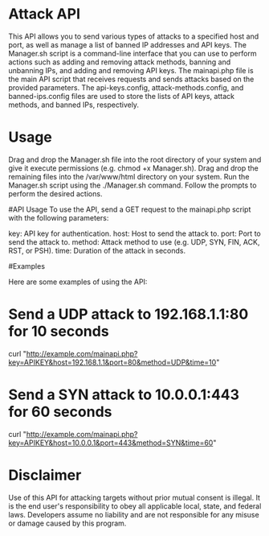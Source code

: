 # Attack API
This API allows you to send various types of attacks to a specified host and port, as well as manage a list of banned IP addresses and API keys. The Manager.sh script is a command-line interface that you can use to perform actions such as adding and removing attack methods, banning and unbanning IPs, and adding and removing API keys. The mainapi.php file is the main API script that receives requests and sends attacks based on the provided parameters. The api-keys.config, attack-methods.config, and banned-ips.config files are used to store the lists of API keys, attack methods, and banned IPs, respectively.

# Usage
Drag and drop the Manager.sh file into the root directory of your system and give it execute permissions (e.g. chmod +x Manager.sh).
Drag and drop the remaining files into the /var/www/html directory on your system.
Run the Manager.sh script using the ./Manager.sh command.
Follow the prompts to perform the desired actions.

#API Usage
To use the API, send a GET request to the mainapi.php script with the following parameters:

key: API key for authentication.
host: Host to send the attack to.
port: Port to send the attack to.
method: Attack method to use (e.g. UDP, SYN, FIN, ACK, RST, or PSH).
time: Duration of the attack in seconds.

#Examples

Here are some examples of using the API:

# Send a UDP attack to 192.168.1.1:80 for 10 seconds
curl "http://example.com/mainapi.php?key=APIKEY&host=192.168.1.1&port=80&method=UDP&time=10"

# Send a SYN attack to 10.0.0.1:443 for 60 seconds
curl "http://example.com/mainapi.php?key=APIKEY&host=10.0.0.1&port=443&method=SYN&time=60"

# Disclaimer
Use of this API for attacking targets without prior mutual consent is illegal. It is the end user's responsibility to obey all applicable local, state, and federal laws. Developers assume no liability and are not responsible for any misuse or damage caused by this program.

